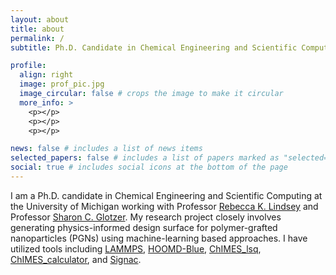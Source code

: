 ```yaml
---
layout: about
title: about
permalink: /
subtitle: Ph.D. Candidate in Chemical Engineering and Scientific Computing at the University of Michigan

profile:
  align: right
  image: prof_pic.jpg
  image_circular: false # crops the image to make it circular
  more_info: >
    <p></p>
    <p></p>
    <p></p>

news: false # includes a list of news items
selected_papers: false # includes a list of papers marked as "selected={true}"
social: true # includes social icons at the bottom of the page
---
```


I am a Ph.D. candidate in Chemical Engineering and Scientific Computing at the University of Michigan working with Professor [Rebecca K. Lindsey](https://lindseylab.engin.umich.edu/) and Professor [Sharon C. Glotzer](https://glotzerlab.engin.umich.edu/home/). My research project closely involves generating physics-informed design surface for polymer-grafted nanoparticles (PGNs) using machine-learning based approaches. I have utilized tools including [LAMMPS](https://docs.lammps.org/), [HOOMD-Blue](https://hoomd-blue.readthedocs.io/en/v4.6.0/), [ChIMES_lsq](https://chimes-lsq.readthedocs.io/en/latest/), [ChIMES_calculator](https://chimes-calculator.readthedocs.io/en/latest/), and [Signac](https://docs.signac.io/en/latest/).
